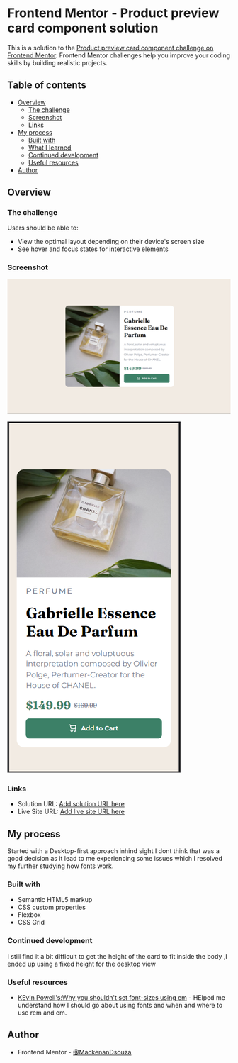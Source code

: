 # Frontend Mentor - Product preview card component solution

This is a solution to the [Product preview card component challenge on Frontend Mentor](https://www.frontendmentor.io/challenges/product-preview-card-component-GO7UmttRfa). Frontend Mentor challenges help you improve your coding skills by building realistic projects. 

## Table of contents

- [Overview](#overview)
  - [The challenge](#the-challenge)
  - [Screenshot](#screenshot)
  - [Links](#links)
- [My process](#my-process)
  - [Built with](#built-with)
  - [What I learned](#what-i-learned)
  - [Continued development](#continued-development)
  - [Useful resources](#useful-resources)
- [Author](#author)



## Overview

### The challenge

Users should be able to:

- View the optimal layout depending on their device's screen size
- See hover and focus states for interactive elements

### Screenshot

![Desktop-view](./Screenshots/Desktop-View.png)


![Mobile-view](./Screenshots/mobile-view.png)






### Links

- Solution URL: [Add solution URL here](https://your-solution-url.com)
- Live Site URL: [Add live site URL here](https://your-live-site-url.com)

## My process
  Started with a Desktop-first approach inhind sight I 
  dont think that was a good decision as it lead to me experiencing some issues which I resolved my further studying how fonts work.


### Built with

- Semantic HTML5 markup
- CSS custom properties
- Flexbox
- CSS Grid







### Continued development

I still find it a bit difficult to get the height of the card to fit inside the body ,I ended up using a fixed height for the desktop view






### Useful resources

- [KEvin Powell's:Why you shouldn't set font-sizes using em](https://www.youtube.com/watch?v=pautqDqa54I&t=5s) - HElped me understand how I should go about using fonts and when and where to use rem and em.






## Author


- Frontend Mentor - [@MackenanDsouza](https://www.frontendmentor.io/profile/MackenanDsouza)




